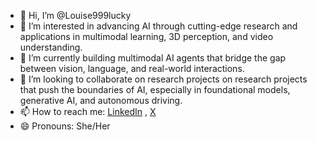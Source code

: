 - 👋 Hi, I’m @Louise999lucky
- 👀 I’m interested in advancing AI through cutting-edge research and applications in multimodal learning, 3D perception, and video understanding.
- 🌱 I’m currently building multimodal AI agents that bridge the gap between vision, language, and real-world interactions.
- 💞️ I’m looking to collaborate on research projects on research projects that push the boundaries of AI, especially in foundational models, generative AI, and autonomous driving.
- 📫 How to reach me: [LinkedIn](https://www.linkedin.com/in/chenbin-pan-657040185/) , [X](https://x.com/Louise625851_)
- 😄 Pronouns: She/Her

<!---
Louise999lucky/Louise999lucky is a ✨ special ✨ repository because its `README.md` (this file) appears on your GitHub profile.
You can click the Preview link to take a look at your changes.
--->
